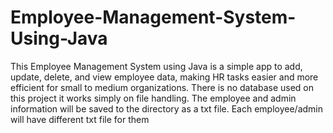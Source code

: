 # Employee-Management-System-Using-Java
This Employee Management System using Java is a simple app to add, update, delete, and view employee data, making HR tasks easier and more efficient for small to medium organizations. There is no database used on this project it works simply on file handling. The employee and admin information will be saved to the directory as a txt file. Each employee/admin will have different txt file for them
